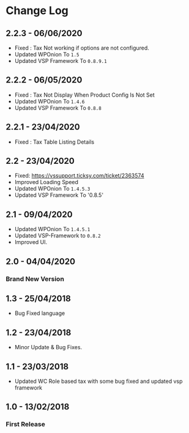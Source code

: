 # Change Log

## 2.2.3 - 06/06/2020
* Fixed : Tax Not working if options are not configured.
* Updated WPOnion To `1.5`
* Updated VSP Framework To `0.8.9.1` 

## 2.2.2 - 06/05/2020
* Fixed : Tax Not Display When Product Config Is Not Set
* Updated WPOnion To `1.4.6`
* Updated VSP Framework To `0.8.8` 

## 2.2.1 - 23/04/2020
* Fixed : Tax Table Listing Details

## 2.2 - 23/04/2020
* Fixed: https://vssupport.ticksy.com/ticket/2363574
* Improved Loading Speed
* Updated WPOnion To `1.4.5.3`
* Updated VSP Framework To '0.8.5'

## 2.1 - 09/04/2020
* Updated WPOnion To `1.4.5.1`
* Updated VSP-Framework to `0.8.2`
* Improved UI.

## 2.0 - 04/04/2020
### Brand New Version

## 1.3 - 25/04/2018
* Bug Fixed language 

## 1.2 - 23/04/2018
* Minor Update & Bug Fixes.

## 1.1 - 23/03/2018
* Updated WC Role based tax with some bug fixed and updated vsp framework

## 1.0 - 13/02/2018
### First Release
